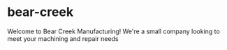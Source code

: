 # bear-creek
Welcome to Bear Creek Manufacturing!
We're a small company looking to meet your machining and repair needs
